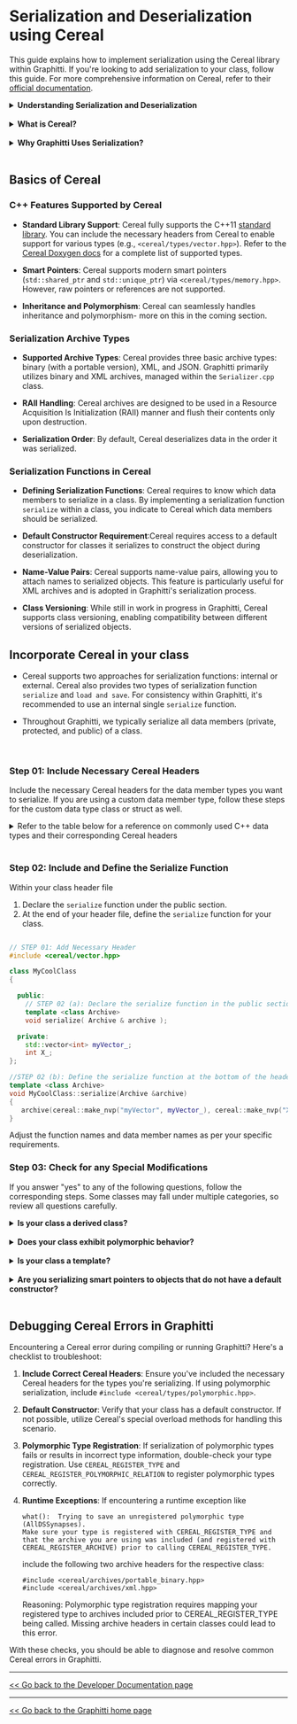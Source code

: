 # Serialization and Deserialization using Cereal

This guide explains how to implement serialization using the Cereal library within Graphitti. If you're looking to add serialization to your class, follow this guide. For more comprehensive information on Cereal, refer to their [official documentation](https://uscilab.github.io/cereal/index.html).

<details>
<summary><strong>
Understanding Serialization and Deserialization 
</strong></summary>

Serialization involves converting an object or data structure into a format that can be stored or transmitted, while deserialization is the reverse process— reconstructing an object from the serialized format.
</details>
<br>
<details>
<summary><strong>
What is Cereal?
</strong></summary>

Cereal is a lightweight C++11 library designed for object serialization and deserialization. It provides a straightforward interface for serializing objects and supports a wide range of data types. Cereal is efficient and well-suited for handling large data sets, making it a preferred choice for serialization tasks in Graphitti.
</details>
<br>

<details>
<summary><strong>
Why Graphitti Uses Serialization?
</strong></summary>

Graphitti utilizes Cereal to enable efficient serialization and deserialization of the network structure. Serialized data can serve as a checkpoint for large simulations or as input for subsequent simulations with varying conditions. This flexibility enhances Graphitti's efficiency and adaptability in modeling scenarios.
</details>
<br>

## Basics of Cereal

### C++ Features Supported by Cereal

- **Standard Library Support**: Cereal fully supports the C++11  [standard library](http://en.cppreference.com/w/). You can include the necessary headers from Cereal to enable support for various types (e.g., `<cereal/types/vector.hpp>`). Refer to the [Cereal Doxygen docs](https://uscilab.github.io/cereal/assets/doxygen/group__STLSupport.html) for a complete list of supported types.

- **Smart Pointers**: Cereal supports modern smart pointers (`std::shared_ptr` and `std::unique_ptr`) via `<cereal/types/memory.hpp>`. However, raw pointers or references are not supported.

- **Inheritance and Polymorphism**: Cereal can seamlessly handles inheritance and polymorphism- more on this in the coming section.

### Serialization Archive Types

- **Supported Archive Types**: Cereal provides three basic archive types: binary (with a portable version), XML, and JSON. Graphitti primarily utilizes binary and XML archives, managed within the `Serializer.cpp` class.

- **RAII Handling**: Cereal archives are designed to be used in a Resource Acquisition Is Initialization (RAII) manner and flush their contents only upon destruction.

- **Serialization Order**: By default, Cereal deserializes data in the order it was serialized.

### Serialization Functions in Cereal

- **Defining Serialization Functions**: Cereal requires to know which data members to serialize in a class. By implementing a serialization function `serialize` within a class, you indicate to Cereal which data members should be serialized. 

- **Default Constructor Requirement**:Cereal requires access to a default constructor for classes it serializes to construct the object during deserialization.

- **Name-Value Pairs**: Cereal supports name-value pairs, allowing you to attach names to serialized objects. This feature is particularly useful for XML archives and is adopted in Graphitti's serialization process.

- **Class Versioning**: While still in work in progress in Graphitti, Cereal supports class versioning, enabling compatibility between different versions of serialized objects.

## Incorporate Cereal in your class 

- Cereal supports two approaches for serialization functions: internal or external. Cereal also provides two types of serialization function `serialize` and `load and save`. For consistency within Graphitti, it's recommended to use an internal single `serialize` function.

- Throughout Graphitti, we typically serialize all data members (private, protected, and public) of a class.
<br>

### **Step 01: Include Necessary Cereal Headers**
 Include the necessary Cereal headers for the data member types you want to serialize. If you are using a custom data member type, follow these steps for the custom data type class or struct as well.

<details>

<summary>Refer to the table below for a reference on commonly used C++ data types and their corresponding Cereal headers</summary>


| Type                | Header to include                               |
|:--------------------|:----------------------------------------------|
| `std::array`        | `#include <cereal/types/array.hpp>`            |
| `std::atomic`       | `#include <cereal/types/atomic.hpp>`           |
| `std::bitset`       | `#include <cereal/types/bitset.hpp>`           |
| `std::chrono`       | `#include <cereal/types/chrono.hpp>`           |
| `std::complex`      | `#include <cereal/types/complex.hpp>`          |
| `std::deque`        | `#include <cereal/types/deque.hpp>`            |
| `std::forward_list` | `#include <cereal/types/forward_list.hpp>`     |
| `std::functional`   | `#include <cereal/types/functional.hpp>`       |
| `std::list`         | `#include <cereal/types/list.hpp>`             |
| `std::map`          | `#include <cereal/types/map.hpp>`              |
| `std::memory`       | `#include <cereal/types/memory.hpp>`           |
| `std::optional`     | `#include <cereal/types/optional.hpp>`         |
| `std::queue`        | `#include <cereal/types/queue.hpp>`            |
| `std::set`          | `#include <cereal/types/set.hpp>`              |
| `std::stack`        | `#include <cereal/types/stack.hpp>`            |
| `std::string`       | `#include <cereal/types/string.hpp>`           |
| `std::tuple`        | `#include <cereal/types/tuple.hpp>`            |
| `std::unordered_map`| `#include <cereal/types/unordered_map.hpp>`    |
| `std::unordered_set`| `#include <cereal/types/unordered_set.hpp>`    |
| `std::utility`      | `#include <cereal/types/utility.hpp>`          |
| `std::valarray`     | `#include <cereal/types/valarray.hpp>`         |
| `std::variant`      | `#include <cereal/types/variant.hpp>`          |
| `std::vector`       | `#include <cereal/types/vector.hpp>`           |

</details>

<br>

### **Step 02: Include and Define the Serialize Function**

Within your class header file
1. Declare the `serialize` function under the public section. 
2. At the end of your header file, define the `serialize` function for your class.

``` cpp

// STEP 01: Add Necessary Header
#include <cereal/vector.hpp>    

class MyCoolClass
{

  public:
    // STEP 02 (a): Declare the serialize function in the public section
    template <class Archive> 
    void serialize( Archive & archive );    

  private:
    std::vector<int> myVector_;
    int X_;
};

//STEP 02 (b): Define the serialize function at the bottom of the header file
template <class Archive> 
void MyCoolClass::serialize(Archive &archive)
{
   archive(cereal::make_nvp("myVector", myVector_), cereal::make_nvp("X", X_));
}


```

Adjust the function names and data member names as per your specific requirements.

### **Step 03: Check for any Special Modifications**

If you answer "yes" to any of the following questions, follow the corresponding steps. Some classes may fall under multiple categories, so review all questions carefully.

<details>
<summary><strong>
Is your class a derived class?
</summary></strong>

Cereal needs a serialization path from the derived class to the base type(s). This is usually handled with either `cereal::base_class` or `cereal::virtual_base_class`. 

#### [a] Is your class derived from a virtual inheritance ?
When inheriting from objects from a virtual inheritance (e.g.`class Derived : virtual Base`), the recommended method is to utilize `cereal::virtual_base_class<BaseT>(this)`  to cast the derived class to the base class. 

```cpp

class MyDerived : virtual MyBase
{
  int y;
  template <class Archive>
  void serialize( Archive & ar );
};

template <class Archive>
  void MyDerived::serialize( Archive & archive )
  { 
    // We pass this cast to the base type for each base type we need to serialize. 
    archive(cereal::virtual_base_class<MyBase>(this), y); 

    // For multiple inheritance, link all the base classes one after the other
    //archive(cereal::virtual_base_class<MyBase1>(this), cereal::virtual_base_class<MyBase2>(this), y);
  }
```
#### [b] Is your class derived from a normal (non-virtual) inheritance ?
When inheriting from objects without using virtual inheritance (e.g.`class Derived : public Base`), the recommended method is to utilize `cereal::base_class<BaseT>(this)` to cast the derived class to the base class. 

```cpp

class MyDerived : public MyBase
{
  int y;
  template <class Archive>
  void serialize( Archive & ar );
};

template <class Archive>
  void MyDerived::serialize( Archive & archive )
  { 
    // We pass this cast to the base type for each base type we need to serialize. 
    archive(cereal::base_class<MyBase>(this), y); 

    // For multiple inheritance, link all the base classes one after the other
    //archive(cereal::base_class<MyBase1>(this), cereal::base_class<MyBase2>(this), y);
  }
```
For more details, refer to the official Cereal documentation on [inheritance](https://uscilab.github.io/cereal/inheritance.html)

</details>
<br>

<details>
<summary><strong>
Does your class exhibit polymorphic behavior?
</summary></strong>

If you answered "yes" to the previous question about your class being a derived class, this is likely "yes" as well.

If your class exhibits polymorphic behavior, particularly if it's a derived class, follow these steps:

1. Include Necessary Headers:
Make sure to include the polymorphic header to enable support for polymorphism in Cereal.
``` #include <cereal/types/polymorphic.hpp> ```

2. Register Your Derived Types:
Register each derived class using `CEREAL_REGISTER_TYPE(DerivedClassName)`.

```cpp
// be sure to include support for polymorphism
#include <cereal/types/polymorphic.hpp> 

class MyDerived : public MyBase
{
  int y;
  template <class Archive>
  void serialize( Archive & ar );
};

//Registering the Derived class
CEREAL_REGISTER_TYPE(MyDerived);

template <class Archive>
  void MyDerived::serialize( Archive & archive )
  { 
    archive(cereal::base_class<MyBase>(this), y); 
  }
```

3. Register Your Base Class (if not registered automatically):
Normally, registering base classes is handled automatically if you serialize a derived type with either `cereal::base_class` or `cereal::virtual_base_class`. However, in situations where neither of these is used, explicit registration is required using the `CEREAL_REGISTER_POLYMORPHIC_RELATION` macro.

```cpp
struct MyEmptyBase
{
  virtual void foo() = 0;
};

struct MyDerived: MyEmptyBase
{
  void foo() {}
  double y;
  template <class Archive>
  void serialize( Archive & archive );
};

CEREAL_REGISTER_TYPE(MyDerived)

//Registering the Base Class
CEREAL_REGISTER_POLYMORPHIC_RELATION(MyEmptyBase, MyDerived)

template <class Archive>
  void MyDerived::serialize( Archive & archive )
  {
    archive( y );
  }
```

For more detailed information and examples on polymorphism in Cereal, refer to the official documentation on [Polymorphism](https://uscilab.github.io/cereal/polymorphism.html).

</details>
<br>

<details>
<summary><strong>
Is your class a template?
</summary></strong>

Follow all the steps from Step 01 as if your class is a regular class. However, if the template involves inheritance, you might need to register all potential instantiations of the template during polymorphism handling.

```cpp

// Include necessary Cereal headers
#include <cereal/types/polymorphic.hpp>
#include <cereal/types/vector.hpp>  

// A pure virtual base class
struct BaseClass
{
    virtual void sayType() = 0;
};

// A templated class derived from BaseClass
template <typename T>
struct DerivedClassTemplate : public BaseClass
{
    T value;
    void sayType();

    template <class Archive>
    void serialize(Archive & archive)
    {
        archive(cereal::virtual_base_class<MyEmptyBase>(this), value);
    }
};

// Register template instantiations
CEREAL_REGISTER_TYPE(DerivedClassTemplate<int>);
CEREAL_REGISTER_TYPE(DerivedClassTemplate<float>);

// If using Register polymorphic relationships
// CEREAL_REGISTER_POLYMORPHIC_RELATION(BaseClass, DerivedClassTemplate<int>);
// CEREAL_REGISTER_POLYMORPHIC_RELATION(BaseClass, DerivedClassTemplate<float>);

```

</details>
<br>

<details>
<summary><strong>
Are you serializing smart pointers to objects that do not have a default constructor?
</summary></strong>

Cereal provides a special overload method to handle this situation. Refer to the [Cereal documentation](https://uscilab.github.io/cereal/pointers) for detailed information on this technique.

</details>
<br>

## Debugging Cereal Errors in Graphitti

Encountering a Cereal error during compiling or running Graphitti? Here's a checklist to troubleshoot:

1. **Include Correct Cereal Headers**: Ensure you've included the necessary Cereal headers for the types you're serializing. If using polymorphic serialization, include `#include <cereal/types/polymorphic.hpp>`.

2. **Default Constructor**: Verify that your class has a default constructor. If not possible, utilize Cereal's special overload methods for handling this scenario.

3. **Polymorphic Type Registration**: If serialization of polymorphic types fails or results in incorrect type information, double-check your type registration. Use `CEREAL_REGISTER_TYPE` and `CEREAL_REGISTER_POLYMORPHIC_RELATION` to register polymorphic types correctly.

4. **Runtime Exceptions**: If encountering a runtime exception like 
    ```
    what():  Trying to save an unregistered polymorphic type (AllDSSynapses).
    Make sure your type is registered with CEREAL_REGISTER_TYPE and that the archive you are using was included (and registered with CEREAL_REGISTER_ARCHIVE) prior to calling CEREAL_REGISTER_TYPE.
    ```
    include the following two archive headers for the respective class:

    ```
    #include <cereal/archives/portable_binary.hpp>
    #include <cereal/archives/xml.hpp> 
    ```
    Reasoning: Polymorphic type registration requires mapping your registered type to archives included prior to CEREAL_REGISTER_TYPE being called. Missing archive headers in certain classes could lead to this error.
    
With these checks, you should be able to diagnose and resolve common Cereal errors in Graphitti.

<!-- ## Serialization flow in Graphitti (For Debugging purposes)  -->



---------
[<< Go back to the Developer Documentation page](index.md)

---------
[<< Go back to the Graphitti home page](../index.md)